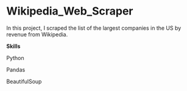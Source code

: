 # Wikipedia_Web_Scraper
In this project, I scraped the list of the largest companies in the US by revenue from Wikipedia.

**Skills**

Python

Pandas

BeautifulSoup
